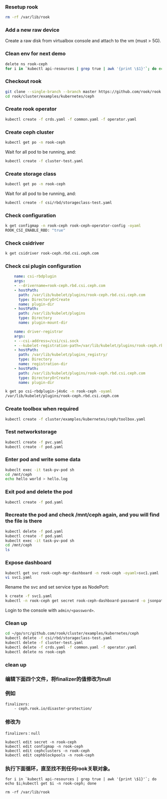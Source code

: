 ### Resetup rook

```sh
rm -rf /var/lib/rook
```

### Add a new raw device

Create a raw disk from virtualbox console and attach to the vm (must > 5G).

### Clean env for next demo

```sh
delete ns rook-ceph
for i in `kubectl api-resources | grep true | awk '{print \$1}'`; do echo $i;kubectl get $i -n rook-ceph; done
```

### Checkout rook

```sh
git clone --single-branch --branch master https://github.com/rook/rook.git
cd rook/cluster/examples/kubernetes/ceph
```

### Create rook operator

```sh
kubectl create -f crds.yaml -f common.yaml -f operator.yaml
```

### Create ceph cluster

```sh
kubectl get po -n rook-ceph
```

Wait for all pod to be running, and:

```sh
kubectl create -f cluster-test.yaml
```

### Create storage class

```sh
kubectl get po -n rook-ceph
```

Wait for all pod to be running, and:

```sh
kubectl create -f csi/rbd/storageclass-test.yaml
```

### Check configuration

```sh
k get configmap -n rook-ceph rook-ceph-operator-config -oyaml
ROOK_CSI_ENABLE_RBD: "true"
```

### Check csidriver

```sh
k get csidriver rook-ceph.rbd.csi.ceph.com
```

### Check csi plugin configuration

```yaml
    name: csi-rbdplugin
    args:
    - --drivername=rook-ceph.rbd.csi.ceph.com
    - hostPath:
      path: /var/lib/kubelet/plugins/rook-ceph.rbd.csi.ceph.com
      type: DirectoryOrCreate
      name: plugin-dir
    - hostPath:
      path: /var/lib/kubelet/plugins
      type: Directory
      name: plugin-mount-dir

    name: driver-registrar
    args:
    - --csi-address=/csi/csi.sock
    - --kubelet-registration-path=/var/lib/kubelet/plugins/rook-ceph.rbd.csi.ceph.com/csi.sock
    - hostPath:
      path: /var/lib/kubelet/plugins_registry/
      type: Directory
      name: registration-dir
    - hostPath:
      path: /var/lib/kubelet/plugins/rook-ceph.rbd.csi.ceph.com
      type: DirectoryOrCreate
      name: plugin-dir
```

```sh
k get po csi-rbdplugin-j4s6c -n rook-ceph -oyaml
/var/lib/kubelet/plugins/rook-ceph.rbd.csi.ceph.com
```

### Create toolbox when required

```sh
kubectl create -f cluster/examples/kubernetes/ceph/toolbox.yaml
```

### Test networkstorage

```sh
kubectl create -f pvc.yaml
kubectl create -f pod.yaml
```

### Enter pod and write some data

```sh
kubeclt exec -it task-pv-pod sh
cd /mnt/ceph
echo hello world > hello.log
```

### Exit pod and delete the pod

```sh
kubectl create -f pod.yaml
```

### Recreate the pod and check /mnt/ceph again, and you will find the file is there

```sh
kubectl delete -f pod.yaml
kubectl create -f pod.yaml
kubeclt exec -it task-pv-pod sh
cd /mnt/ceph
ls
```

### Expose dashboard

```sh
kubectl get svc rook-ceph-mgr-dashboard -n rook-ceph -oyaml>svc1.yaml
vi svc1.yaml
```

Rename the svc and set service type as NodePort:

```sh
k create -f svc1.yaml
kubectl -n rook-ceph get secret rook-ceph-dashboard-password -o jsonpath="{['data']['password']}" | base64 --decode && echo
```

Login to the console with `admin/<password>`.

### Clean up

```sh
cd ~/go/src/github.com/rook/cluster/examples/kubernetes/ceph
kubectl delete -f csi/rbd/storageclass-test.yaml
kubectl delete -f cluster-test.yaml
kubectl delete -f crds.yaml -f common.yaml -f operator.yaml
kubectl delete ns rook-ceph
```
### clean up
### 编辑下面四个文件，将finalizer的值修改为null
### 例如
```
finalizers:
    - ceph.rook.io/disaster-protection/
```
### 修改为
```
finalizers：null
```
```
kubectl edit secret -n rook-ceph
kubectl edit configmap -n rook-ceph
kubectl edit cephclusters -n rook-ceph
kubectl edit cephblockpools -n rook-ceph
```
### 执行下面循环，直至找不到任何rook关联对象。
```
for i in `kubectl api-resources | grep true | awk '{print \$1}'`; do echo $i;kubectl get $i -n rook-ceph; done

rm -rf /var/lib/rook
```
